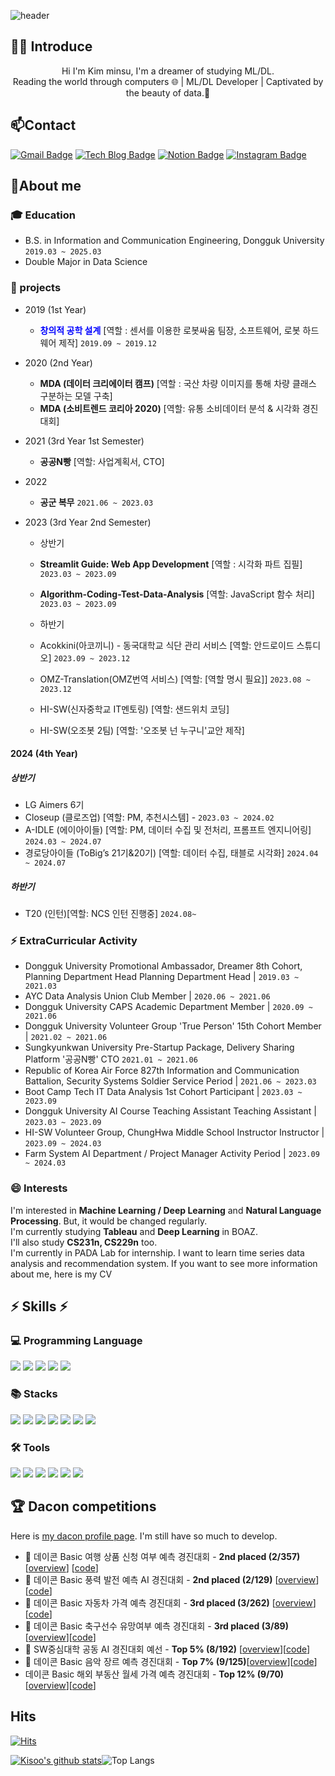 ![header](https://capsule-render.vercel.app/api?type=wave&color=3476DE&height=300&section=header&text=Bluemisofficial&fontSize=80)

## 🙋‍♂️ Introduce
<div align="center">
Hi I'm Kim minsu, I'm a dreamer of studying ML/DL. <br>Reading the world through computers 🌐 | ML/DL Developer | Captivated by the beauty of data.👋
</div>


## 📫Contact
[![Gmail Badge](https://img.shields.io/badge/-Gmail-c14438?style=flat-square&logo=Gmail&logoColor=white&link=mailto:kms4024@gmail.com)](mailto:kms4024@gmail.com) 
[![Tech Blog Badge](https://img.shields.io/badge/-Tech%20blog-black?style=flat-square&logo=velog&link=https://velog.io/@khwee2000/posts)](https://velog.io/@khwee2000/posts)
[![Notion Badge](https://img.shields.io/badge/-Notion-000?style=flat-square&logo=notion&logoColor=white&link=https://www.notion.so/4c2f27f7472840d5a44a8c96c8b356c8)](https://www.notion.so/4c2f27f7472840d5a44a8c96c8b356c8)
[![Instagram Badge](https://img.shields.io/badge/-Instagram-5851DB?style=flat-square&logo=instagram&logoColor=white&link=https://www.instagram.com/bluenims/)](https://www.instagram.com/bluenims/)


## 🔭About me

### :mortar_board: Education
- B.S. in Information and Communication Engineering, Dongguk University `2019.03 ~ 2025.03`
- Double Major in Data Science

### 🔭 projects

- 2019 (1st Year)
  - <span style="color: blue;"> **창의적 공학 설계**  </span> [역할 : 센서를 이용한 로봇싸움 팀장, 소프트웨어, 로봇 하드웨어 제작]  `2019.09 ~ 2019.12`

- 2020 (2nd Year)
  - **MDA (데이터 크리에이터 캠프)** [역할 : 국산 차량 이미지를 통해 차량 클래스 구분하는 모델 구축]
  - **MDA (소비트렌드 코리아 2020)** [역할: 유통 소비데이터 분석 & 시각화 경진대회]

- 2021 (3rd Year 1st Semester)
  - **공공N빵** [역할: 사업계획서, CTO]

- 2022
  - **공군 복무** `2021.06 ~ 2023.03`

- 2023 (3rd Year 2nd Semester)
  -  상반기
  - **Streamlit Guide: Web App Development**  [역할 : 시각화 파트 집필] `2023.03 ~ 2023.09`
  - **Algorithm-Coding-Test-Data-Analysis**   [역할: JavaScript 함수 처리] `2023.03 ~ 2023.09`

  - 하반기
  - Acokkini(아코끼니) - 동국대학교 식단 관리 서비스 [역할: 안드로이드 스튜디오] `2023.09 ~ 2023.12`
  - OMZ-Translation(OMZ번역 서비스) [역할: [역할 명시 필요]]  `2023.08 ~ 2023.12`
  - HI-SW(신자중학교 IT멘토링) [역할: 샌드위치 코딩]
  - HI-SW(오조봇 2팀) [역할: '오조봇 넌 누구니'교안 제작]

#### 2024 (4th Year)

##### 상반기
- LG Aimers 6기
- Closeup (클로즈업) [역할: PM, 추천시스템] - `2023.03 ~ 2024.02`
- A-IDLE (에이아이들) [역할: PM, 데이터 수집 및 전처리, 프롬프트 엔지니어링] `2024.03 ~ 2024.07`
- 경로당아이들 (ToBig’s 21기&20기) [역할: 데이터 수집, 태블로 시각화] `2024.04 ~ 2024.07` 

##### 하반기
- T20 (인턴)[역할: NCS 인턴 진행중] `2024.08~`


### ⚡ ExtraCurricular Activity
- Dongguk University Promotional Ambassador, Dreamer 8th Cohort, Planning Department Head
Planning Department Head | ```2019.03 ~ 2021.03```
- AYC Data Analysis Union Club
Member | ```2020.06 ~ 2021.06```
- Dongguk University CAPS Academic Department
Member | ```2020.09 ~ 2021.06```
- Dongguk University Volunteer Group 'True Person' 15th Cohort
Member | ```2021.02 ~ 2021.06```
- Sungkyunkwan University Pre-Startup Package, Delivery Sharing Platform '공공N빵' CTO
```2021.01 ~ 2021.06```
- Republic of Korea Air Force 827th Information and Communication Battalion, Security Systems Soldier
Service Period | ```2021.06 ~ 2023.03```
- Boot Camp Tech IT Data Analysis 1st Cohort
Participant | ```2023.03 ~ 2023.09```
- Dongguk University AI Course Teaching Assistant
Teaching Assistant | ```2023.03 ~ 2023.09```
- HI-SW Volunteer Group, ChungHwa Middle School Instructor
Instructor | ```2023.09 ~ 2024.03```
- Farm System AI Department / Project Manager
Activity Period | ```2023.09 ~ 2024.03```

### 😄 Interests
I'm interested in **Machine Learning / Deep Learning** and **Natural Language Processing**. But, it would be changed regularly. <br>
I'm currently studying **Tableau** and **Deep Learning** in BOAZ.<br>
I'll also study **CS231n, CS229n** too.<br>
I'm currently in PADA Lab for internship. I want to learn time series data analysis and recommendation system.
If you want to see more information about me, here is my CV

<div>

## ⚡ Skills ⚡

  ### 💻 Programming Language
  <img src="https://img.shields.io/badge/python-3776AB?style=flat-square&logo=python&logoColor=white">
  <img src="https://img.shields.io/badge/R-276DC3?style=flat-square&logo=R&logoColor=white">
  <img src="https://img.shields.io/badge/Java-276DC3?style=flat-square&logo=OpenJDK&logoColor=white">
  <img src="https://img.shields.io/badge/C-276DC3?style=flat-square&logo=C&logoColor=white">
  <img src="https://img.shields.io/badge/mysql-4479A1?style=flat-square&logo=mysql&logoColor=white"> <br/> 
 
  ### 📚 Stacks
  <img src="https://img.shields.io/badge/Pandas-150458?style=flat-square&logo=Pandas&logoColor=white">
  <img src="https://img.shields.io/badge/Numpy-150458?style=flat-square&logo=Numpy&logoColor=white">
  <img src="https://img.shields.io/badge/scikit-learn-F7931E?style=flat&logo=scikit-learn&logoColor=white"/>
  <img src="https://img.shields.io/badge/TensorFlow-FF6F00?style=flat&logo=TensorFlow&logoColor=white"/> 
  <img src="https://img.shields.io/badge/PyTorch-EE4C2C?style=flat-square&logo=PyTorch&logoColor=white">
  <img src="https://img.shields.io/badge/Matplotlib-00ffff?style=flat-square&logo=Matplotlib&logoColor=black">
  <img src="https://img.shields.io/badge/Keras-D00000?style=flat-square&logo=Keras&logoColor=white"> <br/> 
  
  ### 🛠 Tools
  <img src="https://img.shields.io/badge/Visual Studio Code-007ACC?style=flat&logo=Visual Studio Code&logoColor=white"/>
  <img src="https://img.shields.io/badge/Google Colab-F9AB00?style=flat&logo=Google Colab&logoColor=white"/>
  <img src="https://img.shields.io/badge/Jupyter-F37626?style=flat&logo=Jupyter&logoColor=white"/>  
  <img src="https://img.shields.io/badge/Anaconda-44A833?style=flat&logo=Anaconda&logoColor=white"/> 
  <img src="https://img.shields.io/badge/Tableau-E97627?style=flat-square&logo=Tableau&logoColor=white"/>
  <img src="https://img.shields.io/badge/NodeXL-217346?style=flat-square&logo=Microsoft Excel&logoColor=white"/>


 </div>
 
## 🏆 Dacon competitions
Here is [my dacon profile page](https://dacon.io/myprofile/427011/home). I'm still have so much to develop.
- 🏅 데이콘 Basic 여행 상품 신청 여부 예측 경진대회 - **2nd placed (2/357)** [[overview](https://dacon.io/competitions/official/235959/overview/description)] [[code](https://dacon.io/codeshare/6479)]
- 🏅 데이콘 Basic 풍력 발전 예측 AI 경진대회 - **2nd placed (2/129)** [[overview](https://dacon.io/competitions/official/236066/overview/description)] [[code](https://dacon.io/competitions/official/236066/codeshare/7738?page=1&dtype=recent)]
- 🏅 데이콘 Basic 자동차 가격 예측 경진대회 - **3rd placed (3/262)** [[overview](https://dacon.io/competitions/official/236114/overview/description)][[code](https://dacon.io/competitions/official/236114/codeshare/8456?page=1&dtype=recent)]
- 🏅 데이콘 Basic 축구선수 유망여부 예측 경진대회 - **3rd placed (3/89)** [[overview](https://dacon.io/competitions/open/236031/overview/description)][[code](https://dacon.io/competitions/open/236031/codeshare/7115?page=1&dtype=recent)]
- 🥉 SW중심대학 공동 AI 경진대회 예선 - **Top 5% (8/192)** [[overview](https://dacon.io/competitions/official/235902/overview/description)][[code](https://dacon.io/competitions/official/235902/codeshare/6157?page=1&dtype=vote)]
- 🥉 데이콘 Basic 음악 장르 예측 경진대회 - **Top 7% (9/125)**[[overview](https://dacon.io/competitions/official/236056/overview/descriptionhttps://dacon.io/competitions/official/236056/overview/description)][[code](https://dacon.io/competitions/official/236056/codeshare/7526?page=1&dtype=recent)]
- 데이콘 Basic 해외 부동산 월세 가격 예측 경진대회 - **Top 12% (9/70)** [[overview](https://dacon.io/competitions/open/236044/overview/description)][[code](https://dacon.io/competitions/open/236044/codeshare/7348?page=1&dtype=recent)]

## Hits
  [![Hits](https://hits.seeyoufarm.com/api/count/incr/badge.svg?url=https%3A%2F%2Fgithub.com%2Fkhwee2000)](https://hits.seeyoufarm.com)

[![Kisoo's github stats](https://github-readme-stats.vercel.app/api?username=khwee2000&show_icons=true&theme=tokyonight)](https://github.com/khwee2000)![Top Langs](https://github-readme-stats.vercel.app/api/top-langs/?username=khwee2000&layout=compact&theme=tokyonight)
